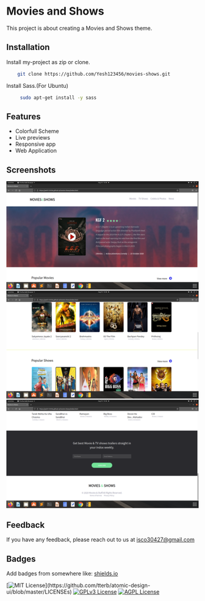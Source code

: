
# Movies and Shows

This project is about creating a Movies and Shows theme.
## Installation

Install my-project as zip or clone.

```bash
    git clone https://github.com/Yesh123456/movies-shows.git
```

Install Sass.(For Ubuntu)

```bash
     sudo apt-get install -y sass 
```

## Features

- Colorfull Scheme
- Live previews
- Responsive app
- Web Application

  
## Screenshots

![App Screenshot](/screenshot/screenshot1.png)
![App Screenshot](screenshot/screenshot2.png)
![App Screenshot](screenshot/screenshot3.png)



## Feedback

If you have any feedback, please reach out to us at isco30427@gmail.com

  
## Badges

Add badges from somewhere like: [shields.io](https://shields.io/)

[![MIT License](https://img.shields.io/apm/l/atomic-design-ui.svg?)](https://github.com/tterb/atomic-design-ui/blob/master/LICENSEs)
[![GPLv3 License](https://img.shields.io/badge/License-GPL%20v3-yellow.svg)](https://opensource.org/licenses/)
[![AGPL License](https://img.shields.io/badge/license-AGPL-blue.svg)](http://www.gnu.org/licenses/agpl-3.0)

  

